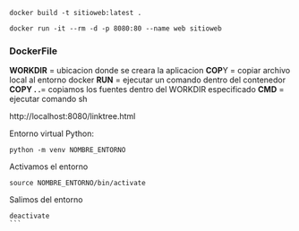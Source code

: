 ```
docker build -t sitioweb:latest .
```
```
docker run -it --rm -d -p 8080:80 --name web sitioweb
```

### DockerFile

**WORKDIR** = ubicacion donde se creara la aplicacion
**COP**Y = copiar archivo local al entorno docker
**RUN** = ejecutar un comando dentro del contenedor
**COPY . .**= copiamos los fuentes dentro del WORKDIR especificado
**CMD** = ejecutar comando sh

http://localhost:8080/linktree.html

Entorno virtual Python:
```
python -m venv NOMBRE_ENTORNO
```

Activamos el entorno
```
source NOMBRE_ENTORNO/bin/activate
```

Salimos del entorno
````
deactivate
```